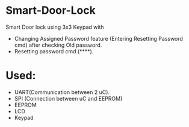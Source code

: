 # Smart-Door-Lock
Smart Door lock using 3x3 Keypad with
- Changing Assigned Password feature (Entering Resetting Password cmd) after checking Old password.
- Resetting password cmd (****).
# Used:
- UART(Communication between 2 uC).
- SPI (Connection between uC and EEPROM)
- EEPROM
- LCD
- Keypad
